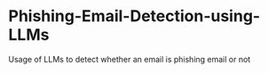 # Phishing-Email-Detection-using-LLMs
Usage of LLMs to detect whether an email is phishing email or not
